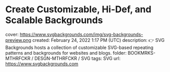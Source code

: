# Create Customizable, Hi-Def, and Scalable Backgrounds

cover: https://www.svgbackgrounds.com/img/svg-backgrounds-preview.png
created: February 24, 2022 1:17 PM (UTC)
description: 👉 SVG Backgrounds hosts a collection of customizable SVG-based repeating patterns and backgrounds for websites and blogs.
folder: BOOKMRKS-MTHRFCKR / DESGN-MTHRFCKR / SVG
tags: SVG
url: https://www.svgbackgrounds.com